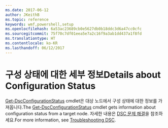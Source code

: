 ```yaml
---
ms.date: 2017-06-12
author: JKeithB
ms.topic: reference
keywords: wmf,powershell,setup
ms.openlocfilehash: 6a53ac23689cb0e5627db0b18ddc3d6a47cc0cfc
ms.sourcegitcommit: 75f70c7df01eea5e7a2c16f9a3ab1dd437a1f8fd
ms.translationtype: HT
ms.contentlocale: ko-KR
ms.lasthandoff: 06/12/2017
---
```

# <a name="details-about-configuration-status"></a><span data-ttu-id="77732-102">구성 상태에 대한 세부 정보</span><span class="sxs-lookup"><span data-stu-id="77732-102">Details about Configuration Status</span></span>

<span data-ttu-id="77732-103">[Get-DscConfigurationStatus](https://technet.microsoft.com/library/mt517868.aspx) cmdlet은 대상 노드에서 구성 상태에 대한 정보를 가져옵니다.</span><span class="sxs-lookup"><span data-stu-id="77732-103">The [Get-DscConfigurationStatus](https://technet.microsoft.com/library/mt517868.aspx) cmdlet gets information about configuration status from a target node.</span></span> <span data-ttu-id="77732-104">자세한 내용은 [DSC 문제 해결](https://msdn.microsoft.com/powershell/dsc/troubleshooting)을 참조하세요.</span><span class="sxs-lookup"><span data-stu-id="77732-104">For more information, see [Troubleshooting DSC](https://msdn.microsoft.com/powershell/dsc/troubleshooting).</span></span>

